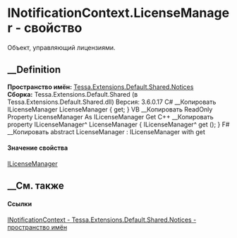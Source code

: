 # INotificationContext.LicenseManager - свойство
Объект, управляющий лицензиями.
## __Definition
 **Пространство имён:**
[Tessa.Extensions.Default.Shared.Notices](N_Tessa_Extensions_Default_Shared_Notices.htm)  
 **Сборка:** Tessa.Extensions.Default.Shared (в
Tessa.Extensions.Default.Shared.dll) Версия: 3.6.0.17
C# __Копировать
    ILicenseManager LicenseManager { get; }
VB __Копировать
     ReadOnly Property LicenseManager As ILicenseManager
    	Get
C++ __Копировать
    property ILicenseManager^ LicenseManager {
    	ILicenseManager^ get ();
    }
F# __Копировать
     abstract LicenseManager : ILicenseManager with get
#### Значение свойства
[ILicenseManager](T_Tessa_Platform_Licensing_ILicenseManager.htm)
##  __См. также
#### Ссылки
[INotificationContext -
](T_Tessa_Extensions_Default_Shared_Notices_INotificationContext.htm)
[Tessa.Extensions.Default.Shared.Notices - пространство
имён](N_Tessa_Extensions_Default_Shared_Notices.htm)
